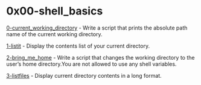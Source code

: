 # 0x00-shell_basics

[0-current_working_directory](./0-current_working_directory) - Write a script that prints the absolute path name of the current working directory.

[1-listit](./1-listit) - Display the contents list of your current directory.

[2-bring_me_home](./2-bring_me_home) - Write a script that changes the working directory to the user’s home directory.You are not allowed to use any shell variables.

[3-listfiles](./3-listfiles) - Display current directory contents in a long format.


